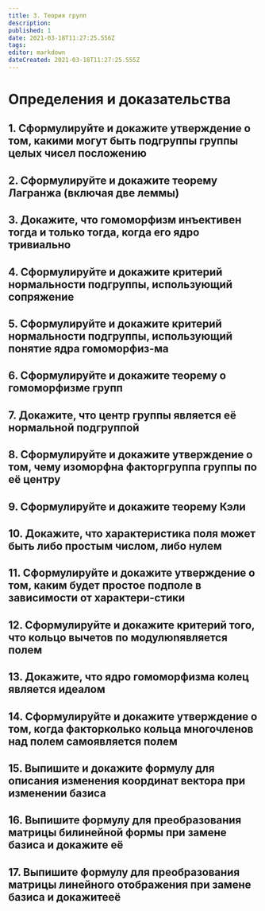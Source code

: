 ```yaml
---
title: 3. Теория групп
description: 
published: 1
date: 2021-03-18T11:27:25.556Z
tags: 
editor: markdown
dateCreated: 2021-03-18T11:27:25.555Z
---
```


# Определения и доказательства
## 1. Сформулируйте и докажите утверждение о том, какими могут быть подгруппы группы целых чисел посложению

## 2. Сформулируйте и докажите теорему Лагранжа (включая две леммы)

## 3. Докажите, что гомоморфизм инъективен тогда и только тогда, когда его ядро тривиально

## 4. Сформулируйте и докажите критерий нормальности подгруппы, использующий сопряжение

## 5. Сформулируйте и докажите критерий нормальности подгруппы, использующий понятие ядра гомоморфиз-ма

## 6. Сформулируйте и докажите теорему о гомоморфизме групп

## 7. Докажите, что центр группы является её нормальной подгруппой

## 8. Сформулируйте и докажите утверждение о том, чему изоморфна факторгруппа группы по её центру

## 9. Сформулируйте и докажите теорему Кэли

## 10. Докажите, что характеристика поля может быть либо простым числом, либо нулем

## 11. Сформулируйте и докажите утверждение о том, каким будет простое подполе в зависимости от характери-стики

## 12. Сформулируйте и докажите критерий того, что кольцо вычетов по модулюnявляется полем

## 13. Докажите, что ядро гомоморфизма колец является идеалом

## 14. Сформулируйте и докажите утверждение о том, когда факторколько кольца многочленов над полем самоявляется полем

## 15. Выпишите и докажите формулу для описания изменения координат вектора при изменении базиса

## 16. Выпишите формулу для преобразования матрицы билинейной формы при замене базиса и докажите её

## 17. Выпишите формулу для преобразования матрицы линейного отображения при замене базиса и докажитееё